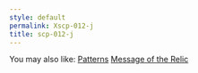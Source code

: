 ```yaml
---
style: default
permalink: Xscp-012-j
title: scp-012-j
---
```

You may also like:
[Patterns](http://scp-wiki.net/patterns)
[Message of the Relic](http://scp-wiki.net/message-of-the-relic)